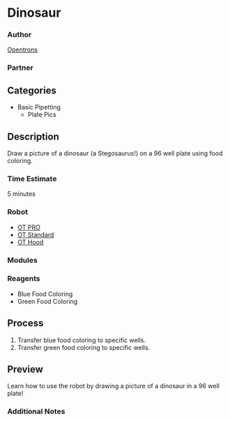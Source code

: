 # Dinosaur

### Author
[Opentrons](https://opentrons.com/)

### Partner

## Categories
* Basic Pipetting
	* Plate Pics

## Description
Draw a picture of a dinosaur (a Stegosaurus!) on a 96 well plate using food coloring.

### Time Estimate
5 minutes

### Robot
* [OT PRO](https://opentrons.com/ot-one-pro)
* [OT Standard](https://opentrons.com/ot-one-standard)  
* [OT Hood](https://opentrons.com/ot-one-hood) 

### Modules

### Reagents
* Blue Food Coloring
* Green Food Coloring

## Process
1. Transfer blue food coloring to specific wells.
2. Transfer green food coloring to specific wells.


## Preview
Learn how to use the robot by drawing a picture of a dinosaur in a 96 well plate!

### Additional Notes
